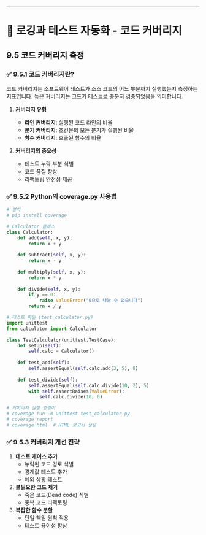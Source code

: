 ---

# 📘 로깅과 테스트 자동화 - 코드 커버리지

## 9.5 코드 커버리지 측정

### ✅ 9.5.1 코드 커버리지란?
코드 커버리지는 소프트웨어 테스트가 소스 코드의 어느 부분까지 실행했는지 측정하는 지표입니다. 높은 커버리지는 코드가 테스트로 충분히 검증되었음을 의미합니다.

1. **커버리지 유형**
   - **라인 커버리지**: 실행된 코드 라인의 비율
   - **분기 커버리지**: 조건문의 모든 분기가 실행된 비율
   - **함수 커버리지**: 호출된 함수의 비율

2. **커버리지의 중요성**
   - 테스트 누락 부분 식별
   - 코드 품질 향상
   - 리팩토링 안전성 제공

### ✅ 9.5.2 Python의 coverage.py 사용법

```python
# 설치
# pip install coverage

# Calculator 클래스
class Calculator:
    def add(self, x, y):
        return x + y
    
    def subtract(self, x, y):
        return x - y
    
    def multiply(self, x, y):
        return x * y
    
    def divide(self, x, y):
        if y == 0:
            raise ValueError("0으로 나눌 수 없습니다")
        return x / y

# 테스트 파일 (test_calculator.py)
import unittest
from calculator import Calculator

class TestCalculator(unittest.TestCase):
    def setUp(self):
        self.calc = Calculator()
    
    def test_add(self):
        self.assertEqual(self.calc.add(3, 5), 8)
    
    def test_divide(self):
        self.assertEqual(self.calc.divide(10, 2), 5)
        with self.assertRaises(ValueError):
            self.calc.divide(10, 0)

# 커버리지 실행 명령어
# coverage run -m unittest test_calculator.py
# coverage report
# coverage html  # HTML 보고서 생성
```

### ✅ 9.5.3 커버리지 개선 전략
1. **테스트 케이스 추가**
   - 누락된 코드 경로 식별
   - 경계값 테스트 추가
   - 예외 상황 테스트
2. **불필요한 코드 제거**
   - 죽은 코드(Dead code) 식별
   - 중복 코드 리팩토링
3. **복잡한 함수 분할**
   - 단일 책임 원칙 적용
   - 테스트 용이성 향상 